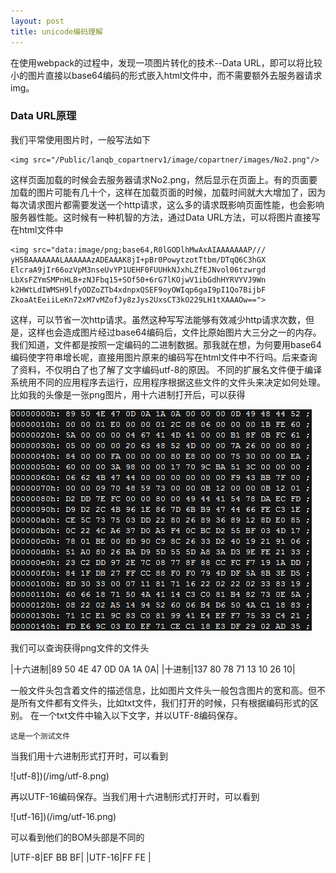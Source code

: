 ```yaml
---
layout: post
title: unicode编码理解
---
```


在使用webpack的过程中，发现一项图片转化的技术--Data URL，即可以将比较小的图片直接以base64编码的形式嵌入html文件中，而不需要额外去服务器请求img。

### Data URL原理
我们平常使用图片时，一般写法如下
~~~
<img src="/Public/lanqb_copartnerv1/image/copartner/images/No2.png"/>
~~~

这样页面加载的时候会去服务器请求No2.png，然后显示在页面上。有的页面要加载的图片可能有几十个，这样在加载页面的时候，加载时间就大大增加了，因为每次请求图片都需要发送一个http请求，这么多的请求既影响页面性能，也会影响服务器性能。这时候有一种机智的方法，通过Data URL方法，可以将图片直接写在html文件中

~~~
<img src="data:image/png;base64,R0lGODlhMwAxAIAAAAAAAP///
yH5BAAAAAAALAAAAAAzADEAAAK8jI+pBr0PowytzotTtbm/DTqQ6C3hGX
ElcraA9jIr66ozVpM3nseUvYP1UEHF0FUUHkNJxhLZfEJNvol06tzwrgd
LbXsFZYmSMPnHLB+zNJFbq15+SOf50+6rG7lKOjwV1ibGdhHYRVYVJ9Wn
k2HWtLdIWMSH9lfyODZoZTb4xdnpxQSEF9oyOWIqp6gaI9pI1Qo7BijbF
ZkoaAtEeiiLeKn72xM7vMZofJy8zJys2UxsCT3kO229LH1tXAAAOw==">
~~~

这样，可以节省一次http请求。虽然这种写写法能够有效减少http请求次数，但是，这样也会造成图片经过base64编码后，文件比原始图片大三分之一的内存。我们知道，文件都是按照一定编码的二进制数据。那我就在想，为何要用base64编码使字符串增长呢，直接用图片原来的编码写在html文件中不行吗。后来查询了资料，不仅明白了也了解了文字编码utf-8的原因。
不同的扩展名文件便于编译系统用不同的应用程序去运行，应用程序根据这些文件的文件头来决定如何处理。比如我的头像是一张png图片，用十六进制打开后，可以获得

![png-head](/img/png_head.png)

我们可以查询获得png文件的文件头

|十六进制|89 50 4E 47 0D 0A 1A 0A|
|十进制|137 80 78 71 13 10 26 10|

一般文件头包含着文件的描述信息，比如图片文件头一般包含图片的宽和高。但不是所有文件都有文件头，比如txt文件，我们打开的时候，只有根据编码形式的区别。
在一个txt文件中输入以下文字，并以UTF-8编码保存。

~~~
这是一个测试文件
~~~

当我们用十六进制形式打开时，可以看到

![utf-8])(/img/utf-8.png)

再以UTF-16编码保存。当我们用十六进制形式打开时，可以看到

![utf-16])(/img/utf-16.png)

可以看到他们的BOM头部是不同的

|UTF-8|EF BB BF|
|UTF-16|FF FE |